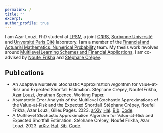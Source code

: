 ```yaml
---
permalink: /
title: ""
excerpt:
author_profile: true
---
```


I am Azar Louzi, PhD student at [LPSM](https://www.lpsm.paris/en/index), a joint [CNRS](https://www.cnrs.fr/en), [Sorbonne Université](https://www.sorbonne-universite.fr/en) and [Université Paris Cité](https://u-paris.fr/en/) laboratory.
I am a member of the [Financial and Actuarial Mathematics, Numerical Probability](https://www.lpsm.paris/en/equipes/mathfi/index) team.
My thesis work revolves around [Multilevel Learning Schemes and Financial Applications](https://theses.fr/en/s301253).
I am co-advised by [Noufel Frikha](https://www.pantheonsorbonne.fr/page-perso/nfrikha) and [Stéphane Crépey](https://perso.lpsm.paris/~crepey/).

Publications
------
* An Adaptive Multilevel Stochastic Approximation Algorithm for Value-at-Risk and Expected Shortfall Estimation. Stéphane Crépey, Noufel Frikha, Azar Louzi, Jonathan Spence. Working Paper.
* Asymptotic Error Analysis of the Multilevel Stochastic Approximations of the Value-at-Risk and the Expected Shortfall. Stéphane Crépey, Noufel Frikha, Azar Louzi, Gilles Pagès. 2023. [arXiv](https://arxiv.org/abs/2311.15333). [Hal](https://hal.science/hal-04304985v1). [Bib](/files/bib/amlsa.bib). [Code](https://github.com/azarlouzi/avg_mlsa).
* A Multilevel Stochastic Approximation Algorithm for Value-at-Risk and Expected Shortfall Estimation. Stéphane Crépey, Noufel Frikha, Azar Louzi. 2023. [arXiv](https://arxiv.org/abs/2304.01207). [Hal](https://hal.science/hal-04037328v1). [Bib](/files/bib/mlsa.bib). [Code](https://github.com/azarlouzi/mlsa).
